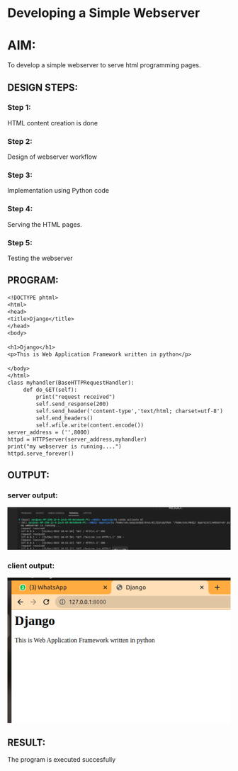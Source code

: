 # Developing a Simple Webserver

# AIM:

To develop a simple webserver to serve html programming pages.

## DESIGN STEPS:

### Step 1:

HTML content creation is done

### Step 2:

Design of webserver workflow

### Step 3:

Implementation using Python code

### Step 4:

Serving the HTML pages.

### Step 5:

Testing the webserver

## PROGRAM:
```
<!DOCTYPE phtml>
<html>
<head>
<title>Django</title>
</head>
<body>

<h1>Django</h1>
<p>This is Web Application Framework written in python</p>

</body>
</html>
class myhandler(BaseHTTPRequestHandler):
     def do_GET(self):
         print("request received")
         self.send_response(200)
         self.send_header('content-type','text/html; charset=utf-8')
         self.end_headers()
         self.wfile.write(content.encode())
server_address = ('',8000)
httpd = HTTPServer(server_address,myhandler)
print("my webserver is running....")
httpd.serve_forever()         
```

## OUTPUT:
### server output:
!["server side output"](./images/output2.png)
### client output:
!["client side output"](./images/output1.png)

## RESULT:
The program is executed succesfully